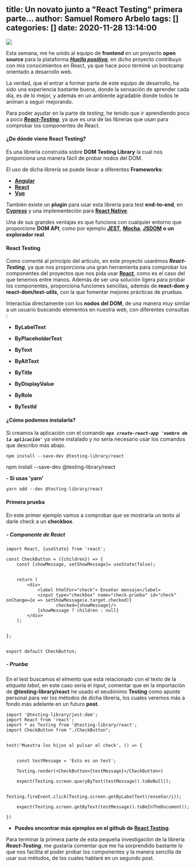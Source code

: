 title: Un novato junto a "React Testing" primera parte...
author: Samuel Romero Arbelo
tags: []
categories: []
date: 2020-11-28 13:14:00
---
![](https://i.imgur.com/StMOQvK.png)

Esta semana, me he unido al equipo de **frontend** en un proyecto **open source** para la plataforma [***Huella positiva***](https://huellapositiva.com/), en dicho proyecto contribuyo con mis conocimientos en React, ya que hace poco terminé un bootcamp orientado a desarrollo web.

La verdad, que el entrar a formar parte de este equipo de desarrollo, ha sido una experiencia bastante buena, donde la sensación de aprender cada día, es de lo mejor, y además en un ambiente agradable donde todos te animan a seguir mejorando.

Para poder ayudar en la parte de *testing*, he tenido que ir aprendiendo poco a poco [***React-Testing***](https://testing-library.com/docs/react-testing-library/intro), ya que es una de las librerías que usan para comprobar los componentes de React.


#### ¿De dónde viene React Testing?

Es una librería construida sobre **DOM Testing Library** la cual nos proporciona una manera fácil de probar nodos del DOM. 

El uso de dicha librería se puede llevar a diferentes **Frameworks**:

* [**Angular**](https://testing-library.com/docs/angular-testing-library/intro/)
* [**React**](https://testing-library.com/docs/react-testing-library/intro/)
* [**Vue**](https://testing-library.com/docs/vue-testing-library/intro/)

También existe un **plugin** para usar esta librería para test **end-to-end**, en [**Cypress**](https://testing-library.com/docs/cypress-testing-library/intro/) y una implementeción para [**React Native**](https://testing-library.com/docs/react-native-testing-library/intro/).

Una de sus grandes ventajas es que funciona con cualquier entorno que proporcione **DOM API**, como por ejemplo [**JEST**](https://jestjs.io/), [**Mocha**](https://mochajs.org/), [**JSDOM**](https://github.com/jsdom/jsdom) **o un explorador real**.

#### React Testing

Como comenté al principio del artículo, en este proyecto usarémos ***React-Testing***, ya que nos proporciona una gran herramienta para comprobar los componentes del proyectos que nos pida usar [**React**](https://react-bootstrap.github.io/), como es el caso del que tenemos entre manos. Además de ser una solución ligera para probar los componentes, proporciona funciones sencillas, además de **react-dom y react-dom/test-utils**, con la que fomentar mejores prácticas de pruebas.

Interactúa directamente con los **nodos del DOM**, de una manera muy similar a un usuario buscando elementos en nuestra web, con diferentes consultas :

* **ByLabelText**
   
* **ByPlaceholderText**

* **ByText**
     
* **ByAltText**
 
* **ByTitle**
 
* **ByDisplayValue**

* **ByRole**
 
* **ByTestId**

#### ¿Cómo podemos instalarla?

Si creamos la aplicación con el comando ***`npx create-react-app 'nombre de la aplicación'`*** ya viene instalado y no sería necesario usar los comandos que describo más abajo.

 `npm install --save-dev @testing-library/react`

npm install --save-dev @testing-library/react

**- Si usas 'yarn'**

`yarn add --dev @testing-library/react`


#### Primera prueba


En este primer ejemplo vamos a comprobar que se mostraría un texto al darle check a un **checkbox**.

##### - Componente de React
```
import React, {useState} from 'react';

const CheckButton = ({children}) => {
    const [showMessage, setShowMessage]= useState(false);


    return (
        <div>
            <label htmlFor="check"> Enseñar mensaje</label>
            <input type="checkbox" name="check-prueba" id="check" onChange={e => setShowMessage(e.target.checked)}
                   checked={showMessage}/>
            {showMessage ? children : null}
        </div>
    );


};


export default CheckButton;
```

##### - Prueba

En el test buscamos el elmento que está relacionado con el texto de la *etiqueta label*, en este caso sería el *input*, comentar que en la importación de **@testing-library/react** he usado el seudónimo **Testing** como apunte personal para ver los métodos de dicha librería, los cuales veremos más a fondo más adelante en un futuro **post**.

```
import '@testing-library/jest-dom';
import React from 'react';
import * as Testing from '@testing-library/react';
import CheckButton from "./CheckButton";


test('Muestra los hijos al pulsar el check', () => {


    const testMessage = 'Esto es un test';

    Testing.render(<CheckButton>{testMessage}</CheckButton>)

    expect(Testing.screen.queryByText(testMessage)).toBeNull();

    Testing.fireEvent.click(Testing.screen.getByLabelText(/enseñar/i));

    expect(Testing.screen.getByText(testMessage)).toBeInTheDocument();

})
```

 -  **Puedes encontrar más ejemplos en el github de** [**React Testing**](https://github.com/testing-library/react-testing-library#basic-example).

Para terminar la primera parte de esta pequeña investigación de la librería ***React-Testing***, me gustaría comentar que me ha sorprendido bastante lo que nos facilita el poder probar los componentes y la manera sencilla de usar sus métodos, de los cuales hablaré en un segundo post.